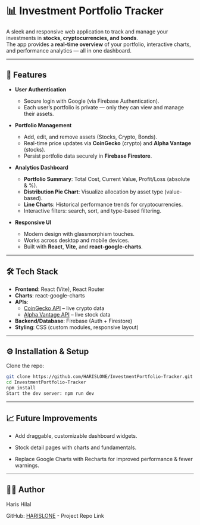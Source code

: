 # 📊 Investment Portfolio Tracker

A sleek and responsive web application to track and manage your investments in **stocks, cryptocurrencies, and bonds**.  
The app provides a **real-time overview** of your portfolio, interactive charts, and performance analytics — all in one dashboard.

---

## 🚀 Features

- **User Authentication**

  - Secure login with Google (via Firebase Authentication).
  - Each user’s portfolio is private — only they can view and manage their assets.

- **Portfolio Management**

  - Add, edit, and remove assets (Stocks, Crypto, Bonds).
  - Real-time price updates via **CoinGecko** (crypto) and **Alpha Vantage** (stocks).
  - Persist portfolio data securely in **Firebase Firestore**.

- **Analytics Dashboard**

  - **Portfolio Summary**: Total Cost, Current Value, Profit/Loss (absolute & %).
  - **Distribution Pie Chart**: Visualize allocation by asset type (value-based).
  - **Line Charts**: Historical performance trends for cryptocurrencies.
  - Interactive filters: search, sort, and type-based filtering.

- **Responsive UI**
  - Modern design with glassmorphism touches.
  - Works across desktop and mobile devices.
  - Built with **React**, **Vite**, and **react-google-charts**.

---

## 🛠️ Tech Stack

- **Frontend**: React (Vite), React Router
- **Charts**: react-google-charts
- **APIs**:
  - [CoinGecko API](https://www.coingecko.com/) – live crypto data
  - [Alpha Vantage API](https://www.alphavantage.co/) – live stock data
- **Backend/Database**: Firebase (Auth + Firestore)
- **Styling**: CSS (custom modules, responsive layout)

---

## ⚙️ Installation & Setup

Clone the repo:

```bash
git clone https://github.com/HARISLONE/InvestmentPortfolio-Tracker.git
cd InvestmentPortfolio-Tracker
npm install
Start the dev server: npm run dev
```

---

## 📈 Future Improvements

- Add draggable, customizable dashboard widgets.

- Stock detail pages with charts and fundamentals.

- Replace Google Charts with Recharts for improved performance & fewer warnings.

---

## 👨‍💻 Author

Haris Hilal

GitHub: [HARISLONE](https://github.com/HARISLONE/InvestmentPortfolio-Tracker) - Project Repo Link

